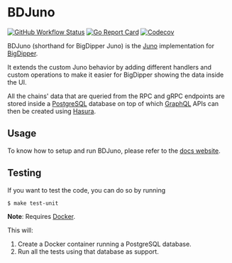 # BDJuno
[![GitHub Workflow Status](https://img.shields.io/github/workflow/status/forbole/bdjuno/Tests)](https://github.com/forbole/bdjuno/actions?query=workflow%3ATests)
[![Go Report Card](https://goreportcard.com/badge/github.com/forbole/bdjuno)](https://goreportcard.com/report/github.com/forbole/bdjuno)
[![Codecov](https://img.shields.io/codecov/c/github/forbole/bdjuno)](https://codecov.io/gh/forbole/bdjuno/branch/cosmos-v0.40.x)

BDJuno (shorthand for BigDipper Juno) is the [Juno](https://github.com/desmos-labs/juno) implementation for [BigDipper](https://github.com/forbole/big-dipper). 

It extends the custom Juno behavior by adding different handlers and custom operations to make it easier for BigDipper
showing the data inside the UI.

All the chains' data that are queried from the RPC and gRPC endpoints are stored inside
a [PostgreSQL](https://www.postgresql.org/) database on top of which [GraphQL](https://graphql.org/) APIs can then be
created using [Hasura](https://hasura.io/).

## Usage
To know how to setup and run BDJuno, please refer to the [docs website](https://docs.bigdipper.live/cosmos-based/parser/overview/). 

## Testing
If you want to test the code, you can do so by running

```shell
$ make test-unit
```

**Note**: Requires [Docker](https://docker.com).

This will:
1. Create a Docker container running a PostgreSQL database.
2. Run all the tests using that database as support.


